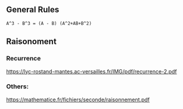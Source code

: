 ## General Rules

`A^3 - B^3 = (A - B) (A^2+AB+B^2)`



## Raisonoment
### Recurrence
https://lyc-rostand-mantes.ac-versailles.fr/IMG/pdf/recurrence-2.pdf
### Others:

https://mathematice.fr/fichiers/seconde/raisonnement.pdf
